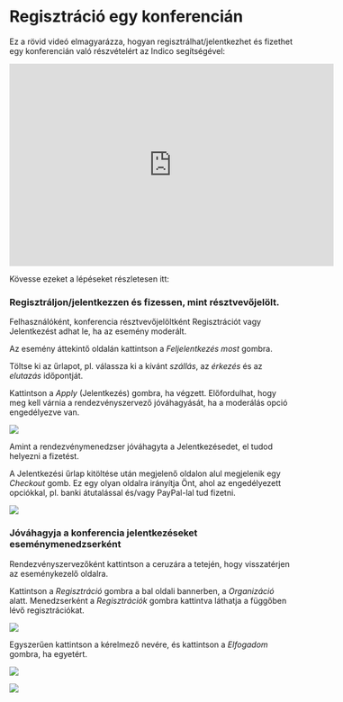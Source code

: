 # Regisztráció egy konferencián

Ez a rövid videó elmagyarázza, hogyan regisztrálhat/jelentkezhet és fizethet egy konferencián való részvételért az Indico segítségével:

<iframe width="576" height="360" frameborder="0" src="https://cds.cern.ch/video/2275654?showTitle=true" allowfullscreen></iframe>

Kövesse ezeket a lépéseket részletesen itt:

### Regisztráljon/jelentkezzen és fizessen, mint résztvevőjelölt.

Felhasználóként, konferencia résztvevőjelöltként Regisztrációt vagy Jelentkezést adhat le, ha az esemény moderált.

Az esemény áttekintő oldalán kattintson a _Feljelentkezés most_ gombra.

Töltse ki az űrlapot, pl. válassza ki a kívánt _szállás_, az _érkezés_ és az _elutazás_ időpontját.

Kattintson a _Apply_ (Jelentkezés) gombra, ha végzett. Előfordulhat, hogy meg kell várnia a rendezvényszervező jóváhagyását, ha a moderálás opció engedélyezve van.

![](../assets/Register_1.png)

Amint a rendezvénymenedzser jóváhagyta a Jelentkezésedet, el tudod helyezni a fizetést.

A Jelentkezési űrlap kitöltése után megjelenő oldalon alul megjelenik egy _Checkout_ gomb. Ez egy olyan oldalra irányítja Önt, ahol az engedélyezett opciókkal, pl. banki átutalással és/vagy PayPal-lal tud fizetni.

![](../assets/Register_2.png)

### Jóváhagyja a konferencia jelentkezéseket eseménymenedzserként

Rendezvényszervezőként kattintson a ceruzára a tetején, hogy visszatérjen az eseménykezelő oldalra.

Kattintson a _Regisztráció_ gombra a bal oldali bannerben, a _Organizáció_ alatt. Menedzserként a _Regisztrációk_ gombra kattintva láthatja a függőben lévő regisztrációkat.

![](../assets/Register_3.png)

Egyszerűen kattintson a kérelmező nevére, és kattintson a _Elfogadom_ gombra, ha egyetért.

![](../assets/Register_4.png)

![](../assets/Register_5.png)
